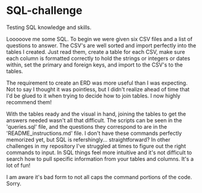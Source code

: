 # SQL-challenge

Testing SQL knowledge and skills.

Looooove me some SQL.  To begin we were given six CSV files and a list of questions to answer.
The CSV's are well sorted and import perfectly into the tables I created.  Just read them, create
a table for each CSV, make sure each column is formatted correctly to hold the strings or integers
or dates within, set the primary and foreign keys, and import to the CSV's to the tables.

The requirement to create an ERD was more useful than I was expecting.  Not to say I thought it
was pointless, but I didn't realize ahead of time that I'd be glued to it when trying to decide
how to join tables.  I now highly recommend them!

With the tables ready and the visual in hand, joining the tables to get the answers needed wasn't
all that difficult.  The scripts can be seen in the 'queries.sql' file, and the questions they
correspond to are in the 'README_instructions.md' file.  I don't have these commands perfectly
memorized yet, but SQL is refershingly... straightforward?  In other challenges in my repository
I've struggled at times to figure out the right commands to input.  In SQL things feel more
intuitive and it's not difficult to search how to pull specific information from your tables
and columns.  It's a lot of fun!

I am aware it's bad form to not all caps the command portions of the code.  Sorry.
